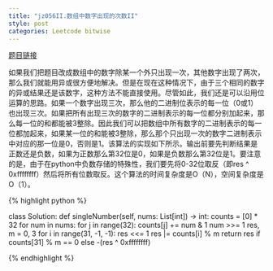```yaml
---
title: "jz056II.数组中数字出现的次数II"
style: post
categories: Leetcode bitwise
---
```


[题目链接](https://leetcode-cn.com/problems/shu-zu-zhong-shu-zi-chu-xian-de-ci-shu-ii-lcof/)

如果我们把题目改成数组中的数字除某一个外只出现一次，其他数字出现了两次，那么我们就能用异或很方便地解决。但是在现在这种情况下，由于三个相同的数字的异或结果还是该数字，这种方法不能直接使用。尽管如此，我们还是可以沿用位运算的思路。如果一个数字出现三次，那么他的二进制位表示的每一位（0或1）也出现三次。如果把所有出现三次的数字的二进制表示的每一位都分别加起来，那么每一位的和都能被3整除。因此我们可以把数组中所有数字的二进制表示的每一位都加起来，如果某一位的和能被3整除，那么那个只出现一次的数字二进制表示中对应的那一位是0，否则是1。该算法的实现如下所示。输出前要先判断结果是正数还是负数，如果为正数那么第32位是0，如果是负数那么第32位是1。要注意的是，由于在python中负数存储的特殊性，我们要先将0-32位取反（即res ^ 0xffffffff）然后将所有位数取反。这个算法的时间复杂度是O（N），空间复杂度是O（1）。

{% highlight python %}

class Solution:
    def singleNumber(self, nums: List[int]) -> int:
        counts = [0] * 32
        for num in nums:
            for j in range(32):
                counts[j] += num & 1
                num >>= 1
        res, m = 0, 3
        for i in range(31, -1, -1):
            res <<= 1
            res |= counts[i] % m
        return res if counts[31] % m == 0 else -(res ^ 0xffffffff)

{% endhighlight %}

